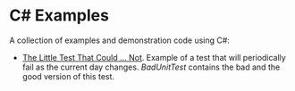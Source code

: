 C# Examples
==============

A collection of examples and demonstration code using C#:
- [The Little Test That Could ... Not](http://hjerpbakk.com/blog/2013/9/24/the-little-test-that-could-not.html). Example of a test that will periodically fail as the current day changes. *BadUnitTest* contains the bad and the good version of this test.
